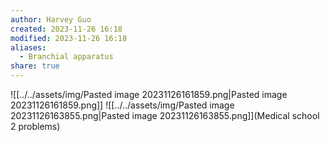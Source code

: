 ```yaml
---
author: Harvey Guo
created: 2023-11-26 16:18
modified: 2023-11-26 16:18
aliases:
  - Branchial apparatus
share: true
---
```


![[../../assets/img/Pasted image 20231126161859.png|Pasted image 20231126161859.png]]
![[../../assets/img/Pasted image 20231126163855.png|Pasted image 20231126163855.png]](Medical school 2 problems)
